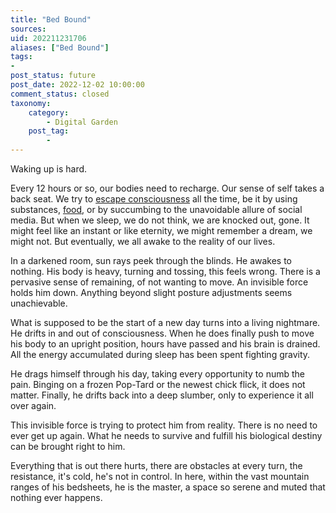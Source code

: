 ```yaml
---
title: "Bed Bound"
sources: 
uid: 202211231706
aliases: ["Bed Bound"]
tags:
-
post_status: future
post_date: 2022-12-02 10:00:00
comment_status: closed
taxonomy:
    category:
        - Digital Garden
    post_tag:
        -
---
```


Waking up is hard.

Every 12 hours or so, our bodies need to recharge. Our sense of self takes a back seat. We try to [escape consciousness](./induced-temporary-numbness.md) all the time, be it by using substances, [food](./the-effects-of-food.md), or by succumbing to the unavoidable allure of social media. But when we sleep, we do not think, we are knocked out, gone. It might feel like an instant or like eternity, we might remember a dream, we might not. But eventually, we all awake to the reality of our lives.

In a darkened room, sun rays peek through the blinds. He awakes to nothing. His body is heavy, turning and tossing, this feels wrong. There is a pervasive sense of remaining, of not wanting to move. An invisible force holds him down. Anything beyond slight posture adjustments seems unachievable.

What is supposed to be the start of a new day turns into a living nightmare. He drifts in and out of consciousness. When he does finally push to move his body to an upright position, hours have passed and his brain is drained. All the energy accumulated during sleep has been spent fighting gravity. 

He drags himself through his day, taking every opportunity to numb the pain. Binging on a frozen Pop-Tard or the newest chick flick, it does not matter. Finally, he drifts back into a deep slumber, only to experience it all over again.

This invisible force is trying to protect him from reality. There is no need to ever get up again. What he needs to survive and fulfill his biological destiny can be brought right to him. 

Everything that is out there hurts, there are obstacles at every turn, the resistance, it's cold, he's not in control. In here, within the vast mountain ranges of his bedsheets, he is the master, a space so serene and muted that nothing ever happens. 
